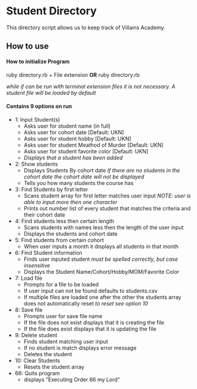 # Student Directory #

This directory script allows us to keep track of Villains Academy.

## How to use ##

#### How to initialize Program ####
ruby directory.rb + File extension **OR** ruby directory.rb

*while if can be run with terminal extension files it is not necessary. A student file will be loaded by default*

#### Contains 9 options on run ####
- 1: Input Student(s)
  - Asks user for student name (in full)
  - Asks user for cohort date  [Default: UKN]
  - Asks user for student hobby [Default: UKN]
  - Asks user for student Meathod of Murder [Default: UKN]
  - Asks user for student favorite color [Default: UKN]
  - *Displays that a student has been added*
- 2: Show students
  - Displays Students By cohort date
    *If there are no students in the cohort date the cohort date will not be displayed*
  - Tells you how many students the course has
- 3: Find Students by first letter
  - Scans student array for first letter matches user input *NOTE: user is able to input more then one character*
  - Prints out number list of every student that matches the criteria and their cohort date
- 4: Find students less then certain length
  - Scans students with names less then the length of the user input
  - Displays the students and cohort date
- 5: Find students from certain cohort
  - When user inputs a month it displays all students in that month
- 6: Find Student information
  - Finds user inputed student *must be spelled correctly, but case insensitive*
  - Displays the Student Name/Cohort/Hobby/MOM/Favorite Color
- 7: Load file
  - Prompts for a file to be loaded
  - If user input can not be found defaults to students.csv
  - If multiple files are loaded one after the other the students array does not automatically reset *to reset see option 10*
- 8: Save file
  - Prompts user for save file name
  - If the file does not exist displays that it is creating the file
  - If the file does exist displays that it is updating the file
- 9: Delete student
  - Finds student matching user input
  - If no student is match displays error message
  - Deletes the student
- 10: Clear Students
  - Resets the student array
- 66: Quits program
  - displays "Executing Order 66 my Lord"
  
